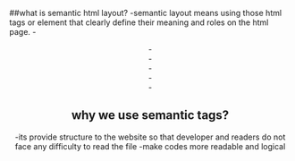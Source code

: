##what is semantic html layout?
-semantic layout means using those html tags or element that clearly define their meaning and roles on the html page.
-<header>
-<nav>
-<main>
-<section>
-<article>
-<footer>

## why we use semantic tags?
-its provide structure to the website so that developer and readers do not face any difficulty to read the file 
-make codes more readable and logical